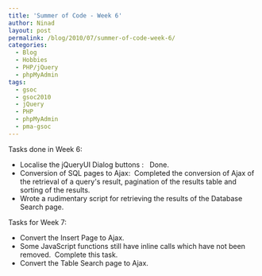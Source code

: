```yaml
---
title: 'Summer of Code - Week 6'
author: Ninad
layout: post
permalink: /blog/2010/07/summer-of-code-week-6/
categories:
  - Blog
  - Hobbies
  - PHP/jQuery
  - phpMyAdmin
tags:
  - gsoc
  - gsoc2010
  - jQuery
  - PHP
  - phpMyAdmin
  - pma-gsoc
---
```

Tasks done in Week 6:

  * Localise the jQueryUI Dialog buttons :   Done.
  * Conversion of SQL pages to Ajax:  Completed the conversion of Ajax of the retrieval of a query's result, pagination of the results table and sorting of the results.
  * Wrote a rudimentary script for retrieving the results of the Database Search page.

Tasks for Week 7:

  * Convert the Insert Page to Ajax.
  * Some JavaScript functions still have inline calls which have not been removed.  Complete this task.
  * Convert the Table Search page to Ajax.
